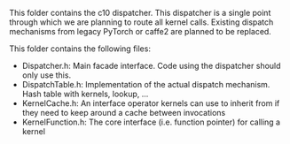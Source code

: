 This folder contains the c10 dispatcher. This dispatcher is a single point
through which we are planning to route all kernel calls.
Existing dispatch mechanisms from legacy PyTorch or caffe2 are planned to
be replaced.

This folder contains the following files:
- Dispatcher.h: Main facade interface. Code using the dispatcher should only use this.
- DispatchTable.h: Implementation of the actual dispatch mechanism. Hash table with kernels, lookup, ...
- KernelCache.h: An interface operator kernels can use to inherit from if they need to keep around a cache between invocations
- KernelFunction.h: The core interface (i.e. function pointer) for calling a kernel
